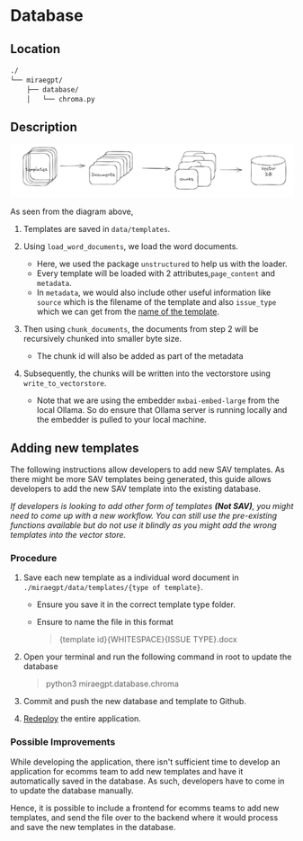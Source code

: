 # Database

## Location
```bash
./
└── miraegpt/
    ├── database/
    │   └── chroma.py
```

## Description

![Data Processing Process](../assets/data-processing-process.png)

As seen from the diagram above,  

1. Templates are saved in `data/templates`.  
2. Using `load_word_documents`, we load the word documents.  
    - Here, we used the package `unstructured` to help us with the loader.  
    - Every template will be loaded with 2 attributes,`page_content` and `metadata`.   
    - In `metadata`, we would also include other useful information like `source` which is the filename of the template and also `issue_type` which we can get from the [name of the template](../developer/data.md#description). 
3. Then using `chunk_documents`, the documents from step 2 will be recursively chunked into smaller byte size.
    - The chunk id will also be added as part of the metadata

4. Subsequently, the chunks will be written into the vectorstore using `write_to_vectorstore`. 
    - Note that we are using the embedder `mxbai-embed-large` from the local Ollama. So do ensure that Ollama server is running locally and the embedder is pulled to your local machine.

## Adding new templates
The following instructions allow developers to add new SAV templates. As there might be more SAV templates being generated, this guide allows developers to add the new SAV template into the existing database.

*If developers is looking to add other form of templates **(Not SAV)**, you might need to come up with a new workflow. You can still use the pre-existing functions available but do not use it blindly as you might add the wrong templates into the vector store.*

### Procedure
1. Save each new template as a individual word document in `./miraegpt/data/templates/{type of template}`.  
    - Ensure you save it in the correct template type folder.
    - Ensure to name the file in this format

        > {template id}{WHITESPACE}{ISSUE TYPE}.docx

2. Open your terminal and run the following command in root to update the database

    > python3 miraegpt.database.chroma

3. Commit and push the new database and template to Github. 
4. [Redeploy](../deployment.md#procedure) the entire application.

### Possible Improvements
While developing the application, there isn't sufficient time to develop an application for ecomms team to add new templates and have it automatically saved in the database. As such, developers have to come in to update the database manually. 

Hence, it is possible to include a frontend for ecomms teams to add new templates, and send the file over to the backend where it would process and save the new templates in the database. 